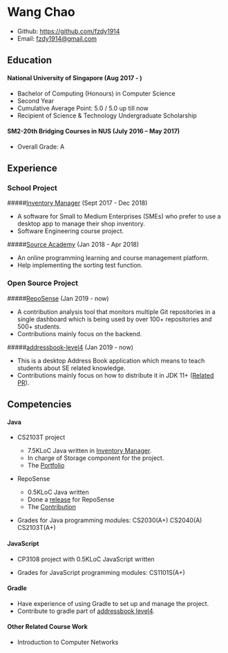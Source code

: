 # Wang Chao

- Github: https://github.com/fzdy1914
- Email: fzdy1914@gmail.com

## Education
#### National University of Singapore (Aug 2017 - )
- Bachelor of Computing (Honours) in Computer Science
- Second Year
- Cumulative Average Point: 5.0 / 5.0 up till now
- Recipient of Science & Technology Undergraduate Scholarship

#### SM2-20th Bridging Courses in NUS (July 2016 – May 2017)
- Overall Grade: A

## Experience
### School Project
#####[Inventory Manager](https://github.com/CS2103-AY1819S1-W14-4/main) (Sept 2017 - Dec 2018)
* A software for Small to Medium Enterprises (SMEs) who prefer to use a desktop app to manage their shop inventory. 
* Software Engineering course project.

#####[Source Academy](https://github.com/source-academy/source-academy2) (Jan 2018 - Apr 2018)
* An online programming learning and course management platform. 
* Help implementing the sorting test function.

### Open Source Project
#####[RepoSense](https://github.com/reposense/RepoSense) (Jan 2019 - now)
* A contribution analysis tool that monitors multiple Git repositories in a single dashboard which is being used by over 100+ repositories and 500+ students.
* Contributions mainly focus on the backend. 

#####[addressbook-level4](https://github.com/se-edu/addressbook-level4) (Jan 2019 - now)
* This is a desktop Address Book application which means to teach students about SE related knowledge.
* Contributions mainly focus on how to distribute it in JDK 11+ ([Related PR](https://github.com/se-edu/addressbook-level4/pull/961)). 

## Competencies
#### Java
- CS2103T project
  - 7.5KLoC Java written in [Inventory Manager](https://github.com/CS2103-AY1819S1-W14-4/main). 
  - In charge of Storage component for the project.
  - The [Portfolio](https://github.com/CS2103-AY1819S1-W14-4/main/blob/master/docs/team/fzdy1914.adoc)

- RepoSense
  - 0.5KLoC Java written
  - Done a [release](https://github.com/reposense/RepoSense/releases/tag/v1.9rc) for RepoSense
  - The [Contribution](https://github.com/reposense/RepoSense/issues?page=1&q=author%3Afzdy1914&utf8=%E2%9C%93)
  
- Grades for Java programming modules: CS2030(A+) CS2040(A) CS2103T(A+)

#### JavaScript
- CP3108 project with 0.5KLoC JavaScript written

- Grades for JavaScript programming modules: CS1101S(A+)

#### Gradle
- Have experience of using Gradle to set up and manage the project.
- Contribute to gradle part of [addressbook level4](https://github.com/se-edu/addressbook-level4/pull/961).

#### Other Related Course Work
- Introduction to Computer Networks